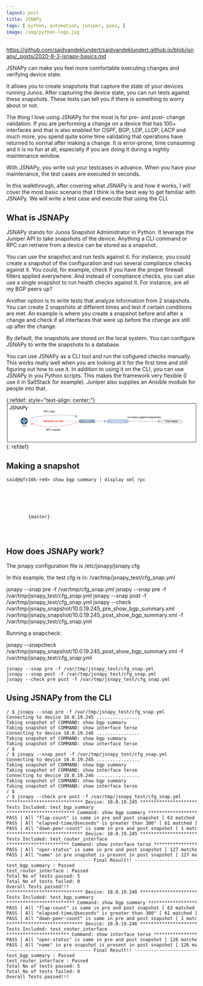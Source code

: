 ```yaml
---
layout: post
title: JSNAPy
tags: [ python, automation, juniper, pyez, ]
image: /img/python-logo.jpg
---
```


https://github.com/saidvandeklundert/saidvandeklundert.github.io/blob/jsnapy/_posts/2020-8-3-jsnapy-basics.md


JSNAPy can make you feel more comfortable executing changes and verifying device state. 

It allows you to create snapshots that capture the state of your devices running Junos. After capturing the device state, you can run tests against these snapshots. These tests can tell you if there is something to worry about or not.

The thing I love using JSNAPy for the most is for pre- and post- change validation. If you are performing a change on a device that has 100+ interfaces and that is also enabled for OSPF, BGP, LDP, LLDP, LACP and much more, you spend quite some time validating that operations have returned to normal after making a change. It is error-prone, time consuming and it is no fun at all, especially if you are doing it during a nightly maintenance window.

With JSNAPy, you write out your testcases in advance. When you have your maintenance, the test cases are executed in seconds.

In this walkthrough, after covering what JSNAPy is and how it works, I will cover the most basic scenario that I think is the best way to get familiar with JSNAPy.  We will write a test case and execute that using the CLI.


## What is JSNAPy 

JSNAPy stands for Junos Snapshot Administrator in Python. It leverage the Juniper API to take snapshots of the device. Anything a CLI command or RPC can retrieve from a device can be stored as a snapshot.

You can use the snapshot and run tests against it. For instance, you could create a snapshot of the configuration and run several compliance checks against it. You could, for example, check if you have the proper firewall filters applied everywhere. And instead of compliance checks, you can also use a single snapshot to run health checks against it. For instance, are all my BGP peers up?

Another option is to write tests that analyze information from 2 snapshots. You can create 2 snapshots at different times and test if certain conditions are met. An example is where you create a snapshot before and after a change and check if all interfaces that were up before the change are still up after the change.

By default, the snapshots are stored on the local system. You can configure JSNAPy to write the snapshots to a database.


You can use JSNAPy as a CLI tool and run the cofigured checks manually. This works really well when you are looking at it for the first time and still figuring out how to use it. In addition to using it on the CLI, you can use JSNAPy in you Python scripts. This makes the framework very flexible (I use it in SaltStack for example). Juniper also supplies an Ansible module for people into that.


{:refdef: style="text-align: center;"}
![JSNAPy overview](/img/jsnapy_overview.png "JSNAPy overview")
{: refdef}



## Making a snapshot



<pre style="font-size:12px">
said@qfx10k-re0> show bgp summary | display xml rpc 
<rpc-reply xmlns:junos="http://xml.juniper.net/junos/15.1X53/junos">
    <rpc>
        <get-bgp-summary-information>
        </get-bgp-summary-information>
    </rpc>
    <cli>
        <banner>{master}</banner>
    </cli>
</rpc-reply>

</pre>




## How does JSNAPy work?

The jsnapy configuration file is /etc/jsnapy/jsnapy.cfg

In this example, the test cfg is in:  /var/tmp/jsnapy_test/cfg_snap.yml 



jsnapy --snap pre -f /var/tmp/cfg_snap.yml 
jsnapy --snap pre -f /var/tmp/jsnapy_test/cfg_snap.yml 
jsnapy --snap post -f /var/tmp/jsnapy_test/cfg_snap.yml 
jsnapy --check /var/tmp/jsnapy_snapshot/10.0.19.245_pre_show_bgp_summary.xml  /var/tmp/jsnapy_snapshot/10.0.19.245_post_show_bgp_summary.xml -f /var/tmp/jsnapy_test/cfg_snap.yml 



Running a snapcheck:


jsnapy --snapcheck  /var/tmp/jsnapy_snapshot/10.0.19.245_post_show_bgp_summary.xml -f /var/tmp/jsnapy_test/cfg_snap.yml 



<pre style="font-size:12px">
jsnapy --snap pre -f /var/tmp/jsnapy_test/cfg_snap.yml 
jsnapy --snap post -f /var/tmp/jsnapy_test/cfg_snap.yml 
jsnapy --check pre post -f /var/tmp/jsnapy_test/cfg_snap.yml 
</pre>


## Using JSNAPy from the CLI


<pre style="font-size:12px">
/ $ jsnapy --snap pre -f /var/tmp/jsnapy_test/cfg_snap.yml 
Connecting to device 10.0.19.245 ................
Taking snapshot of COMMAND: show bgp summary 
Taking snapshot of COMMAND: show interface terse 
Connecting to device 10.0.19.246 ................
Taking snapshot of COMMAND: show bgp summary 
Taking snapshot of COMMAND: show interface terse 
/ $ 
/ $ jsnapy --snap post -f /var/tmp/jsnapy_test/cfg_snap.yml 
Connecting to device 10.0.19.245 ................
Taking snapshot of COMMAND: show bgp summary 
Taking snapshot of COMMAND: show interface terse 
Connecting to device 10.0.19.246 ................
Taking snapshot of COMMAND: show bgp summary 
Taking snapshot of COMMAND: show interface terse 
/ $ 
/ $ jsnapy --check pre post -f /var/tmp/jsnapy_test/cfg_snap.yml 
**************************** Device: 10.0.19.245 ****************************
Tests Included: test_bgp_summary 
************************* Command: show bgp summary *************************
PASS | All "flap-count" is same in pre and post snapshot [ 63 matched ]
PASS | All "elapsed-time/@seconds" is greater than 300" [ 61 matched ]
PASS | All "down-peer-count" is same in pre and post snapshot [ 1 matched ]
**************************** Device: 10.0.19.245 ****************************
Tests Included: test_router_interface 
*********************** Command: show interface terse ***********************
PASS | All "oper-status" is same in pre and post snapshot [ 127 matched ]
PASS | All "name" in pre snapshot is present in post snapshot [ 127 matched ]
------------------------------- Final Result!! -------------------------------
test_bgp_summary : Passed
test_router_interface : Passed
Total No of tests passed: 5
Total No of tests failed: 0 
Overall Tests passed!!! 
**************************** Device: 10.0.19.246 ****************************
Tests Included: test_bgp_summary 
************************* Command: show bgp summary *************************
PASS | All "flap-count" is same in pre and post snapshot [ 63 matched ]
PASS | All "elapsed-time/@seconds" is greater than 300" [ 61 matched ]
PASS | All "down-peer-count" is same in pre and post snapshot [ 1 matched ]
**************************** Device: 10.0.19.246 ****************************
Tests Included: test_router_interface 
*********************** Command: show interface terse ***********************
PASS | All "oper-status" is same in pre and post snapshot [ 126 matched ]
PASS | All "name" in pre snapshot is present in post snapshot [ 126 matched ]
------------------------------- Final Result!! -------------------------------
test_bgp_summary : Passed
test_router_interface : Passed
Total No of tests passed: 5
Total No of tests failed: 0 
Overall Tests passed!!! 
</pre>
























